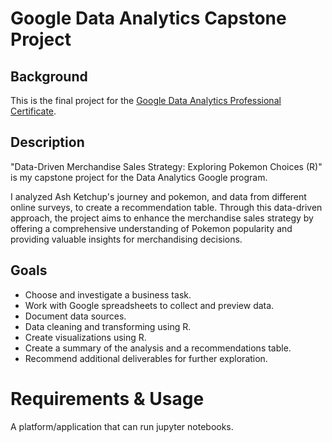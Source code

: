 # Google Data Analytics Capstone Project

## Background
This is the final project for the [Google Data Analytics Professional Certificate](https://www.coursera.org/professional-certificates/google-data-analytics).

## Description

"Data-Driven Merchandise Sales Strategy: Exploring Pokemon Choices (R)" is my capstone project for the Data Analytics Google program.

I analyzed Ash Ketchup's journey and pokemon, and data from different online surveys, to create a recommendation table. Through this data-driven approach, the project aims to enhance the merchandise sales strategy by offering a comprehensive understanding of Pokemon popularity and providing valuable insights for merchandising decisions.

## Goals

* Choose and investigate a business task.
* Work with Google spreadsheets to collect and preview data.
* Document data sources.
* Data cleaning and transforming using R.
* Create visualizations using R.
* Create a summary of the analysis and a recommendations table.
* Recommend additional deliverables for further exploration.

# Requirements & Usage

A platform/application that can run jupyter notebooks.
